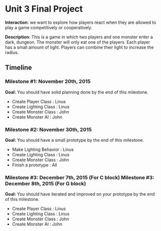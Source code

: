 <h1>Unit 3 Final Project</h1>

<strong>Interaction</strong>: we want to explore how players react when they are allowed to play a game competitively or cooperatively.

<strong>Description</strong>: This is a game in which two players and one monster enter a dark, dungeon. The monster will only eat one of the players. Each player has a small amount of light. Players can combine their light to increase the radius.

<h2>Timeline</h2>

<div>
  <h3> Milestone #1: November 20th, 2015 </h3>
  <strong>Goal:</strong> You should have solid planning done by the end of this milestone.
  <ul>
    <li>Create Player Class   : Linus</li>
    <li>Create Lighting Class : Linus</li>
    <li>Create Monster Class  : John</li>
    <li>Create Monster AI     : John</li>
  </ul>
</div>

<div>
  <h3> Milestone #2: November 30th, 2015 </h3>
  <strong>Goal:</strong> You should have a small prototype by the end of this milestone.
  <ul>
    <li>Make Lighting Behavior   : Linus</li>
    <li>Create Lighting Class : Linus</li>
    <li>Create Monster Class  : John</li>
    <li>Finish a prototype    : All</li>
  </ul>
</div>

<div>
  <h3> Milestone #3: December 7th, 2015 (For C block)
  Milestone #3: December 8th, 2015 (For G block) </h3>
  <strong>Goal:</strong> You should have iterated and improved on your prototype by the end of this milestone.
  <ul>
    <li>Create Player Class   : Linus</li>
    <li>Create Lighting Class : Linus</li>
    <li>Create Monster Class  : John</li>
    <li>Create Monster AI     : John</li>
  </ul>
</div>
